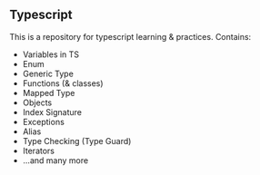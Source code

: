## Typescript

This is a repository for typescript learning & practices.
Contains:
- Variables in TS
- Enum
- Generic Type
- Functions (& classes)
- Mapped Type
- Objects
- Index Signature
- Exceptions
- Alias
- Type Checking (Type Guard)
- Iterators
- ...and many more
